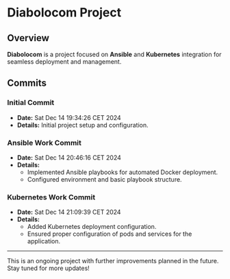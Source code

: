 # Diabolocom Project

## Overview
**Diabolocom** is a project focused on **Ansible** and **Kubernetes** integration for seamless deployment and management.

## Commits

### Initial Commit
- **Date:** Sat Dec 14 19:34:26 CET 2024
- **Details:** Initial project setup and configuration.

### Ansible Work Commit
- **Date:** Sat Dec 14 20:46:16 CET 2024
- **Details:** 
  - Implemented Ansible playbooks for automated Docker deployment.
  - Configured environment and basic playbook structure.

### Kubernetes Work Commit
- **Date:** Sat Dec 14 21:09:39 CET 2024
- **Details:** 
  - Added Kubernetes deployment configuration.
  - Ensured proper configuration of pods and services for the application.

---

This is an ongoing project with further improvements planned in the future. Stay tuned for more updates!

